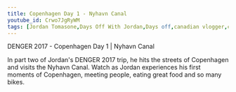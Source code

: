 ```yaml
---
title: Copenhagen Day 1 - Nyhavn Canal
youtube_id: Crwo7JgRyWM
tags: [Jordan Tomasone,Days Off With Jordan,Days off,canadian vlogger,canadian travel vlogger,inspirational content,adventure lifestyle,nyhavn canal,DENGER 2017,Denmark,travel denmark,first day in copenhaen,meeting people in copenhagen,walking around copenhagen,copenhagen trip day 1,exploring copenhagen,first experience in copenhagen,exploring the Nyhavn Canal,the nyhavn canal,nyhavn canal 2017 video,hitting the streets of copenhagen,Copenhagen Day 1]
---
```

DENGER 2017 - Copenhagen Day 1 | Nyhavn Canal

In part two of Jordan's DENGER 2017 trip, he hits the streets of Copenhagen and visits the Nyhavn Canal. Watch as Jordan experiences his first moments of Copenhagen, meeting people, eating great food and so many bikes.
